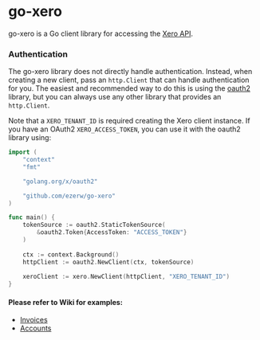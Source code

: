 # go-xero

go-xero is a Go client library for accessing the [Xero API](https://developer.xero.com/documentation/oauth2/overview).

### Authentication ###
The go-xero library does not directly handle authentication. 
Instead, when creating a new client, pass an `http.Client` that can handle authentication for you. 
The easiest and recommended way to do this is using the [oauth2](https://github.com/golang/oauth2) library, 
but you can always use any other library that provides an `http.Client`.

Note that a `XERO_TENANT_ID` is required creating the Xero client instance.
If you have an OAuth2 `XERO_ACCESS_TOKEN`, you can use it with the oauth2 library using:

```go
import (
	"context"
	"fmt"

	"golang.org/x/oauth2"

	"github.com/ezerw/go-xero"
)

func main() {
    tokenSource := oauth2.StaticTokenSource(
        &oauth2.Token{AccessToken: "ACCESS_TOKEN"}
    )
    
    ctx := context.Background()
    httpClient := oauth2.NewClient(ctx, tokenSource)
    
    xeroClient := xero.NewClient(httpClient, "XERO_TENANT_ID")
}
````

#### Please refer to Wiki for examples:
- [Invoices](https://github.com/ezerw/go-xero/wiki/Invoices)
- [Accounts](https://github.com/ezerw/go-xero/wiki/Accounts)